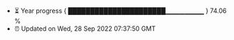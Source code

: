 - ⏳ Year progress { ██████████████████████▁▁▁▁▁▁▁▁ } 74.06 %
- ⏰ Updated on Wed, 28 Sep 2022 07:37:50 GMT

